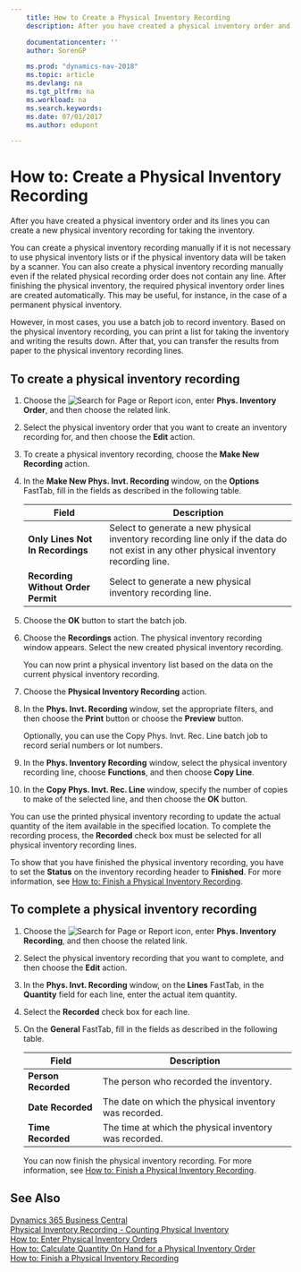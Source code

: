 ```yaml
---
    title: How to Create a Physical Inventory Recording
    description: After you have created a physical inventory order and its lines you can create a new physical inventory recording for taking the inventory.

    documentationcenter: ''
    author: SorenGP

    ms.prod: "dynamics-nav-2018"
    ms.topic: article
    ms.devlang: na
    ms.tgt_pltfrm: na
    ms.workload: na
    ms.search.keywords:
    ms.date: 07/01/2017
    ms.author: edupont

---
```

# How to: Create a Physical Inventory Recording
After you have created a physical inventory order and its lines you can create a new physical inventory recording for taking the inventory.  

You can create a physical inventory recording manually if it is not necessary to use physical inventory lists or if the physical inventory data will be taken by a scanner. You can also create a physical inventory recording manually even if the related physical recording order does not contain any line. After finishing the physical inventory, the required physical inventory order lines are created automatically. This may be useful, for instance, in the case of a permanent physical inventory.  

However, in most cases, you use a batch job to record inventory. Based on the physical inventory recording, you can print a list for taking the inventory and writing the results down. After that, you can transfer the results from paper to the physical inventory recording lines.  

## To create a physical inventory recording  

1.  Choose the ![Search for Page or Report](../../media/ui-search/search_small.png "Search for Page or Report icon") icon, enter **Phys. Inventory Order**, and then choose the related link.  
2.  Select the physical inventory order that you want to create an inventory recording for, and then choose the **Edit** action.  
3.  To create a physical inventory recording, choose the **Make New Recording** action.  
4.  In the **Make New Phys. Invt. Recording** window, on the **Options** FastTab, fill in the fields as described in the following table.  

    |Field|Description|  
    |---------------------------------|---------------------------------------|  
    |**Only Lines Not In Recordings**|Select to generate a new physical inventory recording line only if the data do not exist in any other physical inventory recording line.|  
    |**Recording Without Order Permit**|Select to generate a new physical inventory recording line.|  

5.  Choose the **OK** button to start the batch job.  
6.  Choose the **Recordings** action. The physical inventory recording window appears. Select the new created physical inventory recording.  

    You can now print a physical inventory list based on the data on the current physical inventory recording.  

7.  Choose the **Physical Inventory Recording** action.  
8.  In the **Phys. Invt. Recording** window, set the appropriate filters, and then choose the **Print** button or choose the **Preview** button.  

    Optionally, you can use the Copy Phys. Invt. Rec. Line batch job to record serial numbers or lot numbers.  

9. In the **Phys. Inventory Recording** window, select the physical inventory recording line, choose **Functions**, and then choose **Copy Line**.  
10. In the **Copy Phys. Invt. Rec. Line** window, specify the number of copies to make of the selected line, and then choose the **OK** button.  

You can use the printed physical inventory recording to update the actual quantity of the item available in the specified location. To complete the recording process, the **Recorded** check box must be selected for all physical inventory recording lines.  

To show that you have finished the physical inventory recording, you have to set the **Status** on the inventory recording header to **Finished**. For more information, see [How to: Finish a Physical Inventory Recording](how-to-finish-a-physical-inventory-recording.md).  

## To complete a physical inventory recording  

1. Choose the ![Search for Page or Report](../../media/ui-search/search_small.png "Search for Page or Report icon") icon, enter **Phys. Inventory Recording**, and then choose the related link.  
2. Select the physical inventory recording that you want to complete, and then choose the **Edit** action.  
3. In the **Phys. Invt. Recording** window, on the **Lines** FastTab, in the **Quantity** field for each line, enter the actual item quantity.  
4. Select the **Recorded** check box for each line.  
5. On the **General** FastTab, fill in the fields as described in the following table.  

   |Field|Description|  
   |---------------------------------|---------------------------------------|  
   |**Person Recorded**|The person who recorded the inventory.|  
   |**Date Recorded**|The date on which the physical inventory was recorded.|  
   |**Time Recorded**|The time at which the physical inventory was recorded.|  

   You can now finish the physical inventory recording. For more information, see [How to: Finish a Physical Inventory Recording](how-to-finish-a-physical-inventory-recording.md).  

## See Also
[Dynamics 365 Business Central](/dynamics365/business-central/)  
[Physical Inventory Recording - Counting Physical Inventory](physical-inventory-recording-counting-physical-inventory.md)   
 [How to: Enter Physical Inventory Orders](how-to-enter-physical-inventory-orders.md)   
 [How to: Calculate Quantity On Hand for a Physical Inventory Order](how-to-calculate-quantity-on-hand-for-a-physical-inventory-order.md)   
 [How to: Finish a Physical Inventory Recording](how-to-finish-a-physical-inventory-recording.md) 
